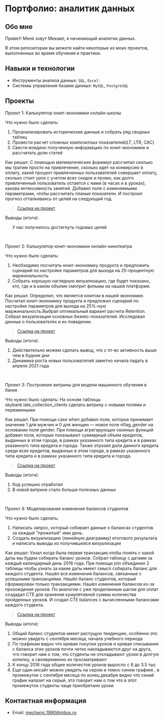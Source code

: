 # Портфолио: аналитик данных

## Обо мне 

Привет! Меня зовут Михаил, я начинающий аналитик данных. 

В этом репозитории вы можете найти некоторые из моих проектов, выполненных во время обучения и практики.
<br>

## Навыки и технологии
- Инструменты анализа данных: ``SQL``, ``Excel``: 
- Системы управления базами данных: ``MySQL``, ``PostgreSQL``


## Проекты
<p> Проект 1: Калькулятор юнит-экономики онлайн-школы</p>
<p>Что нужно было сделать:<p>
<ol>
  <li>Проанализировать исторические данные и собрать ряд сводных таблиц  
  <li>Провести расчет сложных композитных показателей(LT, LTR, CAC)
  <li>Свести воедино полученную информацию по юнит-экономике и рассчитать доли статей
    
</ol>

<p>Как решал:
С помощью математических форммул рассчитал сколько мы тратим просто на привлечение, сколько идет на конверсию в оплату, какой процент привлеченных пользователей совершает оплату, сколько стоит урок с учетом всех скидок и промо, как долго привлеченный пользователь остается с нами (в часах и в уроках), какова интенсивность занятий. Добавил поле с изменяемыми параметрами, чтобы рассчитать планые показатели. И построил прогноз отталкиваясь от целей на следующий год.  
<p>


> <a href="https://docs.google.com/spreadsheets/d/1vJzxpHr6NQy4aRs2sPQhfV36tADNi5L_/edit#gid=1896091894">Ссылка на проект</a>
 
<p>Выводы (итоги):<p>
<ol>
  У нас получилось достигнуть годовых целей
</ol>
<br> 

<p> Проект 2: Калькулятор юнит-экономики онлайн-кинотеатра</p>
<p>Что нужно было сделать:<p>
<ol>
  <li>Необходимо посчитать юнит-экономику продукта и предложить сценарий по настройке параметров для выхода на 25-процентную маржинальность</li>
  <li>Собрать хорошую наглядную визуализацию, где будет показано, кто, где и в каком объеме смотрит фильмы на нашей платформе.</li>
</ol>

<p>Как решал: Определил, что является юнитом в нашей экономике. Посчитал юнит-экономику продукта и предложил сценарий по настройке параметров для выхода на 25%-ную маржинальность.Выбрал оптимальный вариант расчета Retention. Собрал визуализации основных бизнес-показателей. Исследовал данные о пользователях и их поведении.<p>

> <a href="https://docs.google.com/spreadsheets/d/16D44TyVgSe4N1rMZ91_JO0gBMXPH2hLu/edit#gid=1223403638">Ссылка на проект</a>
 
<p>Выводы (итоги):<p>
<ol>
  <li>Действительно можем сделать вывод, что с пт-вс активность выше чем в будние дни	</li>
  <li>Динамика роста новых пользователей заметно начала падать в апреле 2021 года		</li>
</ol>
<br> 

<p>Проект 3: Построение витрины для модели машинного обучения в банке </p> 
<p>Что нужно было сделать: На основе таблицы skybank.late_collection_clients сделать витрину с новыми полями и переменными <p>
  
<p>Как решал: При помощи case when добавил поле, которое принимает значение 1 для мужчин и 0 для женщин — новое поле nflag_gender на основании поля gender. При помощи агрегирующих оконных функций добавил поля, которые показывают суммарный объем кредитов, выданных в этом городе, в рамках указанного типа кредита и в рамках указанного типа кредита и города. Также отразил доли данного кредита среди всех кредитов, выданных в этом городе, в рамках указанного типа кредита и в рамках указанного типа кредита и города.<p>

> <a href="https://metabase.sky.pro/question/81930">Ссылка на проект</a>

 <p>Выводы (итоги):<p>
<ol>
  <li>Код успешно отработал</li>
  <li>В новой витрине стало больше полезных данных</li>
</ol>
<br> 


<p>Проект 4: Моделирование изменения балансов студентов</p> 
<p>Что нужно было сделать:<p>
<ol>
  <li>Написать запрос, который собирает данные о балансах студентов за каждый "прожитый" ими день.</li>
  <li>Создать визуализацию (линейную диаграмму) итогового результата и написать выводы из получившейся визуализации</li>
</ol>

<p>Как решал: Узнал когда была первая транзакция,чтобы понять с какой даты мы будем собирать баланс уроков. Собрал таблицу с датами за каждый календарный день 2016 года. При помощи join объединил 2 таблицы чтобы узнать за какие даты имеет смысл собирать баланс для каждого студента. Нашёл все изменения балансов, связанные с успешными транзакциями. Нашёл баланс студентов, который сформирован только транзакциями. Нашёл изменения балансов из-за прохождения уроков. По аналогии с уже проделанным шагом для оплат создадал CTE для хранения кумулятивной суммы количества пройденных уроков. И создал CTE balances с вычисленными балансами каждого студента. <p>

> <a href="https://docs.google.com/spreadsheets/d/1DWubVJfGtNHRod4sZWx6WxuzUw7aVgVL/edit#gid=1613423631">Ссылка на проект</a>
 
 <p>Выводы (итоги):<p>
<ol>
  <li>Общий баланс студентов имеет растущую тенденцию, особенно это можно увидеть с сентября месяца, начала учебного периода</li>
  <li>По графикам видно что кривая покупки уроков и кривая списывания с баланса этих уроков почти четко накладываются друг на друга, что говорит нам о том, что студенты не откладывают уроки в долгую копилку, а своевременно их просматривают</li>
  <li>К концу 2016 года общее количестов уроков выросло с 8 до 3.5 тыс</li>
  <li>Еще один инсайт можно увидеть на сером и темно синем графике , в промежутке с сентября месяца по конец декабря  видно что синий график налазит на серый, это говорит нам о том что в этот промежуток студенты чаще приобретали уроки</li>
</ol>

## Контактная информация
- Email: mechanic.1990@inbox.ru
